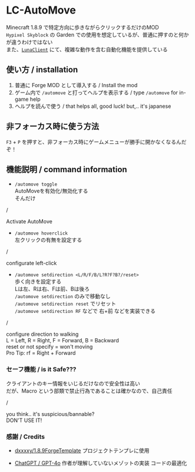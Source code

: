 # LC-AutoMove
 Minecraft 1.8.9 で特定方向に歩きながらクリックするだけのMOD <br>
 `Hypixel Skyblock` の Garden での使用を想定しているが、普通に押すのと何かが違うわけではない <br>
また、[`LunaClient`](https://github.com/luna724/LunaClient) にて、複雑な動作を含む自動化機能を提供している

## 使い方 / installation
1. 普通に Forge MOD として導入する / Install the mod
2. ゲーム内で `/automove` と打ってヘルプを表示する / type `/automove` for in-game help
3. ヘルプを読んで使う / that helps all, good luck! but,.. it's japanese

## 非フォーカス時に使う方法
`F3` + `P` を押すと、非フォーカス時にゲームメニューが勝手に開かなくなるんだぞ！

## 機能説明 / command information
- `/automove toggle` <br>
AutoMoveを有効化/無効化する <br/>
そんだけ

/

Activate AutoMove

- `/automove hoverclick` <br>
左クリックの有無を設定する

/

configurate left-click

- `/automove setdirection <L/R/F/B/L?R?F?B?/reset>` <br>
歩く向きを設定する <br/>
Lは左、Rは右、Fは前、Bは後ろ <br>
`/automove setdirection` のみで移動なし <br>
`/automove setdirection reset` でリセット <br>
`/automove setdirection RF` などで 右+前 などを実装できる 

/

configure direction to walking <br>
L = Left, R = Right, F = Forward, B = Backward <br>
reset or not specify = won't moving <br>
Pro Tip: rf = Right + Forward

### セーフ機能 / is it Safe???
クライアントのキー情報をいじるだけなので安全性は高い <br />
だが、Macro という部類で禁止行為であることは確かなので、自己責任 <br />

/

you think.. it's suspicious/bannable? <br>
DON'T USE IT!


### 感謝 / Credits
- [dxxxxy/1.8.9ForgeTemplate](https://github.com/dxxxxy/1.8.9ForgeTemplate)
プロジェクトテンプレに使用

- [ChatGPT / GPT-4o](https://chatgpt.com/)
作者が理解していないメゾットの実装
コードの最適化

